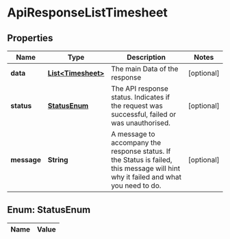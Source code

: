 

# ApiResponseListTimesheet

## Properties

Name | Type | Description | Notes
------------ | ------------- | ------------- | -------------
**data** | [**List&lt;Timesheet&gt;**](Timesheet.md) | The main Data of the response |  [optional]
**status** | [**StatusEnum**](#StatusEnum) | The API response status. Indicates if the request was successful, failed or was unauthorised. |  [optional]
**message** | **String** | A message to accompany the response status.  If the Status is failed, this message will hint why it failed and what you need to do. |  [optional]


## Enum: StatusEnum

Name | Value
---- | -----




